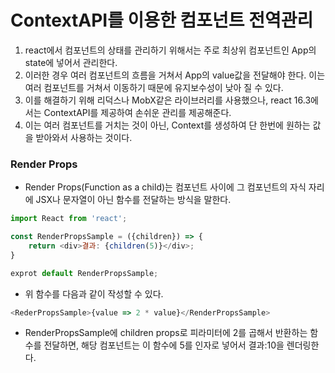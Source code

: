 # ContextAPI를 이용한 컴포넌트 전역관리

1. react에서 컴포넌트의 상태를 관리하기 위해서는 주로 최상위 컴포넌트인 App의 state에 넣어서 관리한다.
2. 이러한 경우 여러 컴포넌트의 흐름을 거쳐서 App의 value값을 전달해야 한다. 이는 여러 컴포넌트를 거쳐서 이동하기 때문에 유지보수성이 낮아 질 수 있다.
3. 이를 해결하기 위해 리덕스나 MobX같은 라이브러리를 사용했으나, react 16.3에서는 ContextAPI를 제공하여 손쉬운 관리를 제공해준다.
4. 이는 여러 컴포넌트를 거치는 것이 아닌, Context를 생성하여 단 한번에 원하는 값을 받아와서 사용하는 것이다.

### Render Props

-   Render Props(Function as a child)는 컴포넌트 사이에 그 컴포넌트의 자식 자리에 JSX나 문자열이 아닌 함수를 전달하는 방식을 말한다.

```javascript
import React from 'react';

const RenderPropsSample = ({children}) => {
    return <div>결과: {children(5)}</div>;
}

exprot default RenderPropsSample;

```

-   위 함수를 다음과 같이 작성할 수 있다.

```javascript
<RederPropsSample>{value => 2 * value}</RenderPropsSample>
```

-   RenderPropsSample에 children props로 피라미터에 2를 곱해서 반환하는 함수를 전달하면, 해당 컴포넌트는 이 함수에 5를 인자로 넣어서 결과:10을 렌더링한다.
